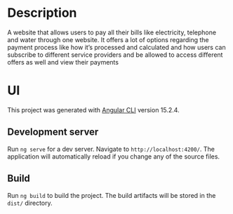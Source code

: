 
# Description
A website that allows users to pay all their bills like electricity, telephone and water through one website. It offers a lot of options regarding the payment process like how it’s processed and calculated and how users can subscribe to different service providers and be allowed to access different offers as well and view their payments

# UI
This project was generated with [Angular CLI](https://github.com/angular/angular-cli) version 15.2.4.
## Development server
Run `ng serve` for a dev server. Navigate to `http://localhost:4200/`. The application will automatically reload if you change any of the source files.
## Build
Run `ng build` to build the project. The build artifacts will be stored in the `dist/` directory.
